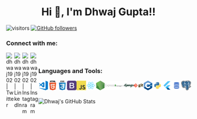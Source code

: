 <h1 align="center">Hi 👋, I'm Dhwaj Gupta!!</h1>

![visitors](https://visitor-badge.laobi.icu/badge?page_id=dhwaj1902.dhwaj1902)
[![GitHub followers](https://img.shields.io/github/followers/dhwaj1902.svg?style=social&label=Follow)](https://github.com/dhwaj1902?tab=followers)

### Connect with me:

[<img align="left" alt="dhwaj1902 | Twitter" width="22px" src="https://cdn.jsdelivr.net/npm/simple-icons@v3/icons/twitter.svg" />][twitter]
[<img align="left" alt="dhwaj1902 | LinkedIn" width="22px" src="https://cdn.jsdelivr.net/npm/simple-icons@v3/icons/linkedin.svg" />][linkedin]
[<img align="left" alt="dhwaj1902 | Instagram" width="22px" src="https://cdn.jsdelivr.net/npm/simple-icons@v3/icons/instagram.svg" />][instagram]
[<img align="left" alt="dhwaj1902 | Instagram" width="22px" src="https://cdn.jsdelivr.net/npm/simple-icons@v3/icons/facebook.svg" />][facebook]

<br />

### Languages and Tools:

[<img align="left" alt="Visual Studio Code" width="26px" src="https://raw.githubusercontent.com/github/explore/80688e429a7d4ef2fca1e82350fe8e3517d3494d/topics/visual-studio-code/visual-studio-code.png" />][vscode]
[<img align="left" alt="HTML5" width="26px" src="https://raw.githubusercontent.com/github/explore/80688e429a7d4ef2fca1e82350fe8e3517d3494d/topics/html/html.png" />][html]
[<img align="left" alt="CSS3" width="26px" src="https://raw.githubusercontent.com/github/explore/80688e429a7d4ef2fca1e82350fe8e3517d3494d/topics/css/css.png" />][css]
[<img align="left" alt="CSS3" width="26px" src="https://raw.githubusercontent.com/github/explore/80688e429a7d4ef2fca1e82350fe8e3517d3494d/topics/bootstrap/bootstrap.png" />][bootstrap]
[<img align="left" alt="JavaScript" width="26px" src="https://raw.githubusercontent.com/github/explore/80688e429a7d4ef2fca1e82350fe8e3517d3494d/topics/javascript/javascript.png" />][js]
[<img align="left" alt="React" width="26px" src="https://raw.githubusercontent.com/github/explore/80688e429a7d4ef2fca1e82350fe8e3517d3494d/topics/react/react.png" />][react]
[<img align="left" alt="Node.js" width="26px" src="https://raw.githubusercontent.com/github/explore/80688e429a7d4ef2fca1e82350fe8e3517d3494d/topics/nodejs/nodejs.png" />][node]
[<img align="left" alt="Node.js" width="26px" src="https://raw.githubusercontent.com/github/explore/80688e429a7d4ef2fca1e82350fe8e3517d3494d/topics/express/express.png" />][express]
[<img align="left" alt="MongoDB" width="26px" src="https://raw.githubusercontent.com/github/explore/80688e429a7d4ef2fca1e82350fe8e3517d3494d/topics/mongodb/mongodb.png" />][mongodb]
[<img align="left" alt="MongoDB" width="26px" src="https://raw.githubusercontent.com/github/explore/80688e429a7d4ef2fca1e82350fe8e3517d3494d/topics/django/django.png" />][django]
[<img align="left" alt="Git" width="26px" src="https://raw.githubusercontent.com/github/explore/80688e429a7d4ef2fca1e82350fe8e3517d3494d/topics/git/git.png" />][github]
[<img align="left" alt="Git" width="26px" src="https://raw.githubusercontent.com/github/explore/80688e429a7d4ef2fca1e82350fe8e3517d3494d/topics/cpp/cpp.png" />][cpp]
[<img align="left" alt="Git" width="26px" src="https://raw.githubusercontent.com/github/explore/80688e429a7d4ef2fca1e82350fe8e3517d3494d/topics/python/python.png" />][python]
[<img align="left" alt="Git" width="26px" src=https://raw.githubusercontent.com/github/explore/80688e429a7d4ef2fca1e82350fe8e3517d3494d/topics/flutter/flutter.png />][flutter]
<img align="left" alt="SQL" width="26px" src=https://raw.githubusercontent.com/github/explore/80688e429a7d4ef2fca1e82350fe8e3517d3494d/topics/sql/sql.png />
<img align="left" alt="PostgreSQL" width="26px" src=https://raw.githubusercontent.com/github/explore/80688e429a7d4ef2fca1e82350fe8e3517d3494d/topics/postgresql/postgresql.png />
<br />
<br />

![Dhwaj's GitHub Stats](https://github-readme-stats.vercel.app/api?username=dhwaj1902&hide=[%22issues%22,%22contribs%22]&show_icons=true)

[twitter]: https://twitter.com/dhwaj_gupta
[instagram]: https://instagram.com/dhwajgupta
[linkedin]: https://www.linkedin.com/in/dhwaj-gupta
[facebook]: https://www.facebook.com/dhwaj.iitr
[vscode]: https://code.visualstudio.com
[html]: https://developer.mozilla.org/en-US/docs/Web/Guide/HTML/HTML5
[css]: https://developer.mozilla.org/en-US/docs/Web/CSS
[bootstrap]: https://getbootstrap.com/docs/4.5/getting-started/introduction/
[js]: https://www.javascript.com
[react]: https://reactjs.org/
[node]: https://nodejs.org/en/
[express]: https://expressjs.com/
[mongodb]: https://www.mongodb.com/
[django]: https://www.djangoproject.com/
[github]: https://github.com/
[cpp]: https://www.w3schools.com/cpp/cpp_intro.asp
[python]: https://www.python.org/
[flutter]: https://flutter.dev/
